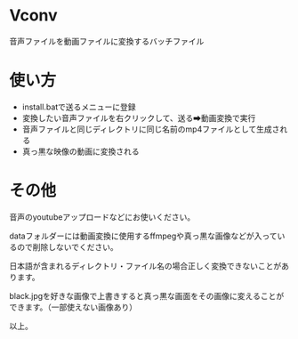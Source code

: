 # Vconv
音声ファイルを動画ファイルに変換するバッチファイル

# 使い方
 - install.batで送るメニューに登録
 - 変換したい音声ファイルを右クリックして、送る➡動画変換で実行
 - 音声ファイルと同じディレクトリに同じ名前のmp4ファイルとして生成される
 - 真っ黒な映像の動画に変換される

# その他
音声のyoutubeアップロードなどにお使いください。

dataフォルダーには動画変換に使用するffmpegや真っ黒な画像などが入っているので削除しないでください。

日本語が含まれるディレクトリ・ファイル名の場合正しく変換できないことがあります。

black.jpgを好きな画像で上書きすると真っ黒な画面をその画像に変えることができます。（一部使えない画像あり）

以上。


